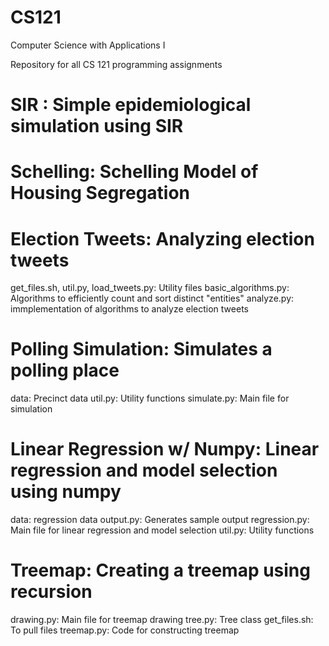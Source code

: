 # CS121
Computer Science with Applications I

Repository for all CS 121 programming assignments

# SIR : Simple epidemiological simulation using SIR
# Schelling: Schelling Model of Housing Segregation
# Election Tweets: Analyzing election tweets 
  get_files.sh, util.py, load_tweets.py: Utility files
  basic_algorithms.py: Algorithms to efficiently count and sort distinct "entities"
  analyze.py: immplementation of algorithms to analyze election tweets
# Polling Simulation: Simulates a polling place
  data: Precinct data
  util.py: Utility functions
  simulate.py: Main file for simulation
# Linear Regression w/ Numpy: Linear regression and model selection using numpy
  data: regression data
  output.py: Generates sample output
  regression.py: Main file for linear regression and model selection
  util.py: Utility functions
# Treemap: Creating a treemap using recursion
  drawing.py: Main file for treemap drawing
  tree.py: Tree class
  get_files.sh: To pull files
  treemap.py: Code for constructing treemap
